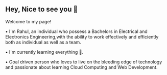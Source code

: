 Hey, Nice to see you 🤝
---------------------
Welcome to my page!

• I'm Rahul, an individual who possess a Bachelors in Electrical and Electronics Engineering,with the ability to work effectively and efficiently both as individual as       well as a team.

• I'm currently learning everything 🤣.

• Goal driven person who loves to live on the bleeding edge of technology and passionate about learning Cloud Computing and Web Development.
